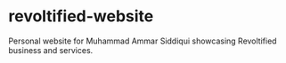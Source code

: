 # revoltified-website
Personal website for Muhammad Ammar Siddiqui showcasing Revoltified business and services.
